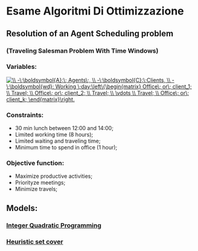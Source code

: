 # Esame Algoritmi Di Ottimizzazione
## Resolution of an Agent Scheduling problem
### (Traveling Salesman Problem With Time Windows)

### Variables:
<a href="https://www.codecogs.com/eqnedit.php?latex=\inline&space;\\&space;-\;\boldsymbol{A}:\;&space;Agents\;,&space;\\&space;-\;\boldsymbol{C}:\;Clients,&space;\\&space;-\;\boldsymbol{wd}:&space;Working&space;\;day:\left\{\begin{matrix}&space;Office\;&space;or\;&space;client_1;&space;\\&space;Travel;&space;\\&space;Office\;&space;or\;&space;client_2;&space;\\&space;Travel;&space;\\&space;\vdots&space;\\&space;Travel;&space;\\&space;Office\;&space;or\;&space;client_k;&space;\end{matrix}\right." target="_blank"><img src="https://latex.codecogs.com/gif.latex?\inline&space;\\&space;-\;\boldsymbol{A}:\;&space;Agents\;,&space;\\&space;-\;\boldsymbol{C}:\;Clients,&space;\\&space;-\;\boldsymbol{wd}:&space;Working&space;\;day:\left\{\begin{matrix}&space;Office\;&space;or\;&space;client_1;&space;\\&space;Travel;&space;\\&space;Office\;&space;or\;&space;client_2;&space;\\&space;Travel;&space;\\&space;\vdots&space;\\&space;Travel;&space;\\&space;Office\;&space;or\;&space;client_k;&space;\end{matrix}\right." title="\\ -\;\boldsymbol{A}:\; Agents\;, \\ -\;\boldsymbol{C}:\;Clients, \\ -\;\boldsymbol{wd}: Working \;day:\left\{\begin{matrix} Office\; or\; client_1; \\ Travel; \\ Office\; or\; client_2; \\ Travel; \\ \vdots \\ Travel; \\ Office\; or\; client_k; \end{matrix}\right." /></a>

### Constraints:
- 30 min lunch between 12:00 and 14:00;
- Limited working time (8 hours);
- Limited waiting and traveling time;
- Minimum time to spend in office (1 hour);

### Objective function:
- Maximize productive activities;
- Priorityze meetings;
- Minimize travels;

## Models:
### [Integer Quadratic Programming](https://github.com/Ghinne/EsameAlgoritmiDiOttimizzazione/blob/main/ESAMEIQP.pdf)
### [Heuristic set cover](https://github.com/Ghinne/EsameAlgoritmiDiOttimizzazione/blob/main/ESAMEHEURISTIC.pdf)
